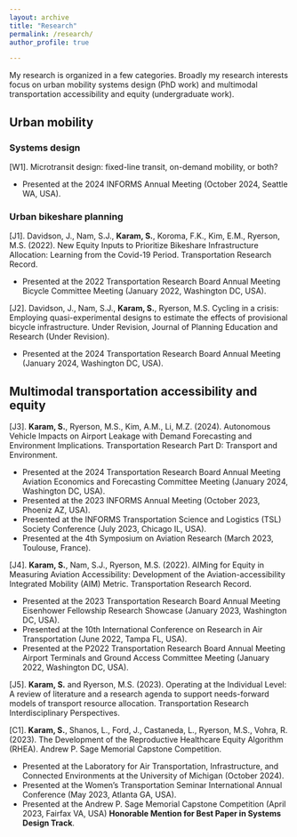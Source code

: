 ```yaml
---
layout: archive
title: "Research"
permalink: /research/
author_profile: true

---
```


My research is organized in a few categories. Broadly my research interests focus on urban mobility systems design (PhD work) and multimodal transportation accessibility and equity (undergraduate work).

## Urban mobility

### Systems design

[W1]. Microtransit design: fixed-line transit, on-demand mobility, or both?
- Presented at the 2024 INFORMS Annual Meeting (October 2024, Seattle WA, USA).

### Urban bikeshare planning 

[J1]. Davidson, J., Nam, S.J., **Karam, S.**, Koroma, F.K., Kim, E.M., Ryerson, M.S. (2022). New Equity Inputs to Prioritize Bikeshare Infrastructure Allocation: Learning from the Covid-19 Period. Transportation Research Record.
- Presented at the 2022 Transportation Research Board Annual Meeting Bicycle Committee Meeting (January 2022, Washington DC, USA).

[J2]. Davidson, J., Nam, S.J., **Karam, S.**, Ryerson, M.S. Cycling in a crisis: Employing quasi-experimental designs to estimate the effects of provisional bicycle infrastructure. Under Revision, Journal of Planning Education and Research (Under Revision).
- Presented at the 2024 Transportation Research Board Annual Meeting (January 2024, Washington DC, USA). 

## Multimodal transportation accessibility and equity 

[J3]. **Karam, S.**, Ryerson, M.S., Kim, A.M., Li, M.Z. (2024). Autonomous Vehicle Impacts on Airport Leakage with Demand Forecasting and Environment Implications. Transportation Research Part D: Transport and Environment.
- Presented at the 2024 Transportation Research Board Annual Meeting Aviation Economics and Forecasting Committee Meeting (January 2024, Washington DC, USA). 
- Presented at the 2023 INFORMS Annual Meeting (October 2023, Phoeniz AZ, USA).
- Presented at the INFORMS Transportation Science and Logistics (TSL) Society Conference (July 2023, Chicago IL, USA).
- Presented at the 4th Symposium on Aviation Research (March 2023, Toulouse, France).

[J4]. **Karam, S.**, Nam, S.J., Ryerson, M.S. (2022). AIMing for Equity in Measuring Aviation Accessibility: Development of the Aviation-accessibility Integrated Mobility (AIM) Metric. Transportation Research Record.  
- Presented at the 2023 Transportation Research Board Annual Meeting Eisenhower Fellowship Research Showcase (January 2023, Washington DC, USA).
- Presented at the 10th International Conference on Research in Air Transportation (June 2022, Tampa FL, USA).
- Presented at the P2022 Transportation Research Board Annual Meeting Airport Terminals and Ground Access Committee Meeting (January 2022, Washington DC, USA).

[J5]. **Karam, S.** and Ryerson, M.S. (2023). Operating at the Individual Level: A review of literature and a research agenda to support needs-forward models of transport resource allocation. Transportation Research Interdisciplinary Perspectives.

[C1]. **Karam, S.**, Shanos, L., Ford, J., Castaneda, L., Ryerson, M.S., Vohra, R. (2023). The Development of the Reproductive Healthcare Equity Algorithm (RHEA). Andrew P. Sage Memorial Capstone Competition. 
- Presented at the Laboratory for Air Transportation, Infrastructure, and Connected Environments at the University of Michigan (October 2024). 
- Presented at the Women’s Transportation Seminar International Annual Conference (May 2023, Atlanta GA, USA).
- Presented at the Andrew P. Sage Memorial Capstone Competition (April 2023, Fairfax VA, USA) **Honorable Mention for Best Paper in Systems Design Track**.

